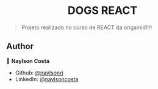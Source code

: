 <h1 align="center">DOGS REACT</h1>
<p>
</p>

> Projeto realizado no curso de REACT da origamid!!!!


## Author

👤 **Naylson Costa**


* Github: [@naylsonrj](https://github.com/naylsonrj)
* LinkedIn: [@naylsoncosta](https://linkedin.com/in/naylsoncosta)

